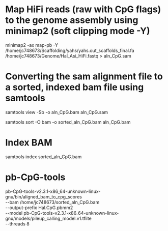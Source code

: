 # Map HiFi reads (raw with CpG flags) to the genome assembly using minimap2 (soft clipping mode -Y)

minimap2 -ax map-pb -Y /home/jc748673/Scaffolding/yahs/yahs.out_scaffolds_final.fa /home/jc748673/Genome/Hal_Asi_HiFi.fastq > aln_CpG.sam

# Converting the sam alignment file to a sorted, indexed bam file using samtools

samtools view -Sb -o aln_CpG.bam aln_CpG.sam

samtools sort -O bam -o sorted_aln_CpG.bam aln_CpG.bam

# Index BAM

samtools index sorted_aln_CpG.bam

# pb-CpG-tools

pb-CpG-tools-v2.3.1-x86_64-unknown-linux-gnu/bin/aligned_bam_to_cpg_scores \
  --bam /home/jc748673/sorted_aln_CpG.bam \
  --output-prefix Hal.CpG.pbmm2 \
  --model pb-CpG-tools-v2.3.1-x86_64-unknown-linux-gnu/models/pileup_calling_model.v1.tflite \
  --threads 8
